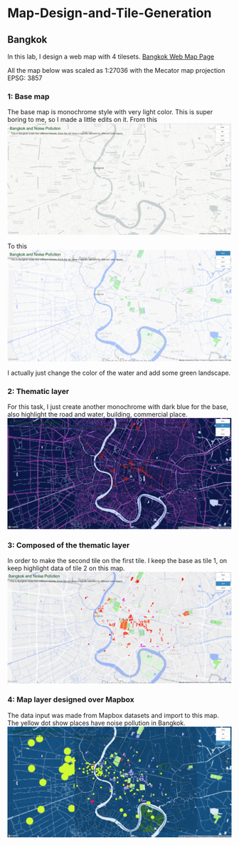 # Map-Design-and-Tile-Generation
## Bangkok 
In this lab, I design a web map with 4 tilesets.
[Bangkok Web Map Page](http://127.0.0.1:5502/index.html)

All the map below was scaled as 1:27036 with the Mecator map projection EPSG: 3857

### 1: Base map
The base map is monochrome style with very light color. This is super boring to me, so I made a little edits on it. 
From this 
![](img/0.png)

To this 
![](img/1.png)

I actually just change the color of the water and add some green landscape.

### 2: Thematic layer
For this task, I just create another monochrome with dark blue for the base, also highlight the road and water, building, commercial place. 
![](img/2.png)

### 3: Composed of the thematic layer
In order to make the second tile on the first tile. I keep the base as tile 1, on keep highlight data of tile 2 on this map.
![](img/3.png)

### 4: Map layer designed over Mapbox
The data input was made from Mapbox datasets and import to this map. The yellow dot show places have noise pollution in Bangkok. 
![](img/4.png) 